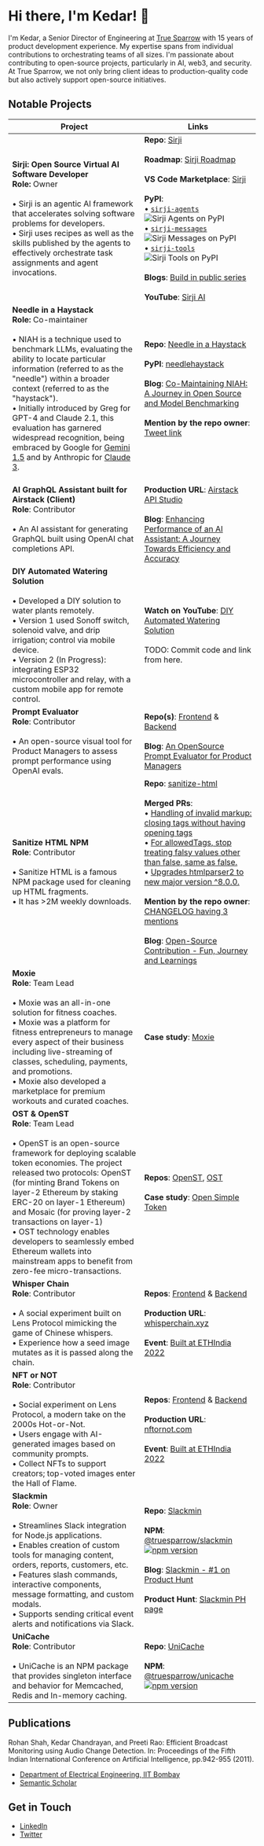 # Hi there, I'm Kedar! 👋

I'm Kedar, a Senior Director of Engineering at [True Sparrow](https://truesparrow.com/) with 15 years of product development experience. My expertise spans from individual contributions to orchestrating teams of all sizes. I'm passionate about contributing to open-source projects, particularly in AI, web3, and security. At True Sparrow, we not only bring client ideas to production-quality code but also actively support open-source initiatives.

## Notable Projects

| Project     | Links |
|-------------|-----------------|
| **Sirji: Open Source Virtual AI Software Developer**<br>**Role:** Owner<br><br> • Sirji is an agentic AI framework that accelerates solving software problems for developers.<br> • Sirji uses recipes as well as the skills published by the agents to effectively orchestrate task assignments and agent invocations. |**Repo**: [Sirji](https://github.com/sirji-ai/sirji)<br><br>**Roadmap**: [Sirji Roadmap](https://github.com/orgs/sirji-ai/projects/5/views/1)<br><br>**VS Code Marketplace**: [Sirji](https://marketplace.visualstudio.com/items?itemName=TrueSparrow.sirji)<br><br>**PyPI**: <br> • [`sirji-agents`](https://pypi.org/project/sirji-agents/) ![Sirji Agents on PyPI](https://img.shields.io/pypi/v/sirji-agents.svg) <br> • [`sirji-messages`](https://pypi.org/project/sirji-messages/) ![Sirji Messages on PyPI](https://img.shields.io/pypi/v/sirji-messages.svg) <br> • [`sirji-tools`](https://pypi.org/project/sirji-tools/) ![Sirji Tools on PyPI](https://img.shields.io/pypi/v/sirji-tools.svg)<br><br>**Blogs**: [Build in public series](https://truesparrow.com/blog/tag/sirji/)<br><br>**YouTube**: [Sirji AI](https://www.youtube.com/@Sirji-ai)|
| **Needle in a Haystack**<br>**Role:** Co-maintainer<br><br> • NIAH is a technique used to benchmark LLMs, evaluating the ability to locate particular information (referred to as the "needle") within a broader context (referred to as the "haystack").<br> • Initially introduced by Greg for GPT-4 and Claude 2.1, this evaluation has garnered widespread recognition, being embraced by Google for [Gemini 1.5](https://blog.google/technology/ai/google-gemini-next-generation-model-february-2024/#performance:~:text=Gemini%201.5%20Pro%20maintains,as%201%20million%20tokens) and by Anthropic for [Claude 3](https://www.anthropic.com/news/claude-3-family#:~:text=the%20'needle%20in%20a%20haystack'%20(niah)%20evaluation%20measures%20a%20model's%20ability%20to%20accurately%20recall%20information%20from%20a%20vast%20corpus%20of%20data). | **Repo**: [Needle in a Haystack](https://github.com/gkamradt/LLMTest_NeedleInAHaystack) <br><br>**PyPI**: [needlehaystack](https://pypi.org/project/needlehaystack/) <br><br>**Blog**: [Co-Maintaining NIAH: A Journey in Open Source and Model Benchmarking](https://truesparrow.com/blog/niah-journey-in-open-source-and-model-benchmarking/) <br><br>**Mention by the repo owner**: [Tweet link](https://twitter.com/GregKamradt/status/1767272911801631099)|
| **AI GraphQL Assistant built for Airstack (Client)**<br>**Role**: Contributor<br><br> • An AI assistant for generating GraphQL built using OpenAI chat completions API.| <br>**Production URL**: [Airstack API Studio](https://app.airstack.xyz/api-studio)<br><br>**Blog**: [Enhancing Performance of an AI Assistant: A Journey Towards Efficiency and Accuracy](https://truesparrow.com/blog/enhancing-performance-of-an-ai-assistant/) |
| **DIY Automated Watering Solution**<br><br> • Developed a DIY solution to water plants remotely.<br> • Version 1 used Sonoff switch, solenoid valve, and drip irrigation; control via mobile device.<br> • Version 2 (In Progress): integrating ESP32 microcontroller and relay, with a custom mobile app for remote control. | **Watch on YouTube**: [DIY Automated Watering Solution](https://www.youtube.com/watch?v=_fPTQfk2qP4)<br><br>TODO: Commit code and link from here.|
| **Prompt Evaluator**<br>**Role**: Contributor<br><br> • An open-source visual tool for Product Managers to assess prompt performance using OpenAI evals.| **Repo(s)**: [Frontend](https://github.com/TrueSparrowSystems/prompt-eval-fe) & [Backend](https://github.com/TrueSparrowSystems/prompt-eval-be)<br><br>**Blog**: [An OpenSource Prompt Evaluator for Product Managers](https://truesparrow.com/blog/prompt-evaluator-for-product-managers/) |
| **Sanitize HTML NPM**<br>**Role**: Contributor<br><br> • Sanitize HTML is a famous NPM package used for cleaning up HTML fragments.<br> • It has >2M weekly downloads.| **Repo**: [sanitize-html](https://github.com/apostrophecms/sanitize-html) <br><br>**Merged PRs**:<br> • [Handling of invalid markup: closing tags without having opening tags](https://github.com/apostrophecms/sanitize-html/pull/568)<br> • [For allowedTags, stop treating falsy values other than false, same as false.](https://github.com/apostrophecms/sanitize-html/pull/577)<br> • [Upgrades htmlparser2 to new major version ^8.0.0.](https://github.com/apostrophecms/sanitize-html/pull/573)<br><br>**Mention by the repo owner**: [CHANGELOG having 3 mentions](https://github.com/apostrophecms/sanitize-html/blob/main/CHANGELOG.md#280-2022-12-12)<br><br>**Blog**: [Open-Source Contribution - Fun, Journey and Learnings](https://truesparrow.com/blog/open-source-contribution-fun-journey-learnings/)|
| **Moxie**<br>**Role**: Team Lead<br><br> • Moxie was an all-in-one solution for fitness coaches.<br> • Moxie was a platform for fitness entrepreneurs to manage every aspect of their business including live-streaming of classes, scheduling, payments, and promotions.<br> • Moxie also developed a marketplace for premium workouts and curated coaches.| **Case study**: [Moxie](https://truesparrow.com/case-study/moxie)|
| **OST & OpenST**<br>**Role**: Team Lead<br><br> • OpenST is an open-source framework for deploying scalable token economies. The project released two protocols: OpenST (for minting Brand Tokens on layer-2 Ethereum by staking ERC-20 on layer-1 Ethereum) and Mosaic (for proving layer-2 transactions on layer-1)<br> • OST technology enables developers to seamlessly embed Ethereum wallets into mainstream apps to benefit from zero-fee micro-transactions.| **Repos**: [OpenST](https://github.com/orgs/OpenST/repositories), [OST](https://github.com/orgs/ostdotcom/repositories)<br><br>**Case study**: [Open Simple Token](https://truesparrow.com/case-study/ost)|
| **Whisper Chain**<br>**Role**: Contributor<br><br> • A social experiment built on Lens Protocol mimicking the game of Chinese whispers.<br> • Experience how a seed image mutates as it is passed along the chain. |**Repos**: [Frontend](https://github.com/TrueSparrowSystems/whisper-chain-fe) & [Backend](https://github.com/TrueSparrowSystems/whisper-chain-be) <br><br>**Production URL**: [whisperchain.xyz](https://whisperchain.xyz/)<br><br>**Event**: [Built at ETHIndia 2022](https://devfolio.co/projects/whisper-chain-53ed)|
| **NFT or NOT**<br>**Role**: Contributor<br><br> • Social experiment on Lens Protocol, a modern take on the 2000s Hot-or-Not.<br> • Users engage with AI-generated images based on community prompts.<br> • Collect NFTs to support creators; top-voted images enter the Hall of Flame. |**Repos**: [Frontend](https://github.com/TrueSparrowSystems/nft-or-not-fe) & [Backend](https://github.com/TrueSparrowSystems/nft-or-not-be) <br><br>**Production URL**: [nftornot.com](https://nftornot.com/)<br><br>**Event**: [Built at ETHIndia 2022](https://devfolio.co/projects/nftornot-9bb4)|
| **Slackmin**<br>**Role**: Owner<br><br> • Streamlines Slack integration for Node.js applications.<br> • Enables creation of custom tools for managing content, orders, reports, customers, etc.<br> • Features slash commands, interactive components, message formatting, and custom modals.<br> • Supports sending critical event alerts and notifications via Slack. | **Repo**: [Slackmin](https://github.com/TrueSparrowSystems/slackmin) <br><br>**NPM**: [@truesparrow/slackmin ![npm version](https://img.shields.io/npm/v/@truesparrow/slackmin.svg?style=flat)](https://www.npmjs.com/package/@truesparrow/slackmin)<br><br>**Blog**: [Slackmin - #1 on Product Hunt](https://truesparrow.com/blog/slackmin-producthunt-launch/)<br><br>**Product Hunt**: [Slackmin PH page](https://www.producthunt.com/products/slackmin)|
| **UniCache**<br>**Role**: Contributor<br><br> • UniCache is an NPM package that provides singleton interface and behavior for Memcached, Redis and In-memory caching. | **Repo**: [UniCache](https://github.com/TrueSparrowSystems/UniCache)<br><br>**NPM**: [@truesparrow/unicache ![npm version](https://img.shields.io/npm/v/@truesparrow/unicache.svg?style=flat)](https://www.npmjs.com/package/@truesparrow/unicache)|

## Publications
Rohan Shah, Kedar Chandrayan, and Preeti Rao: Efficient Broadcast Monitoring using Audio Change Detection. In: Proceedings of the Fifth Indian International Conference on Artificial Intelligence, pp.942-955 (2011).
- [Department of Electrical Engineering, IIT Bombay](https://www.ee.iitb.ac.in/course/~daplab/publications/Rohan_Broadcast%20Monitor_iicai2011.pdf)
- [Semantic Scholar](https://www.semanticscholar.org/paper/Efficient-Broadcast-Monitoring-using-Audio-Change-Shah-Chandrayan/5ae7abd065e0dc18382f4a8388539cb9cf4b2651)

## Get in Touch
- [LinkedIn](https://www.linkedin.com/in/kedar-chandrayan/)
- [Twitter](https://twitter.com/TechieKedar)
